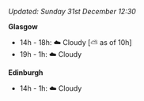 *Updated: Sunday 31st December 12:30*

**Glasgow**

* 14h - 18h: :cloud: Cloudy [:partly_sunny: as of 10h]
* 19h - 1h: :cloud: Cloudy

**Edinburgh**

* 14h - 1h: :cloud: Cloudy
